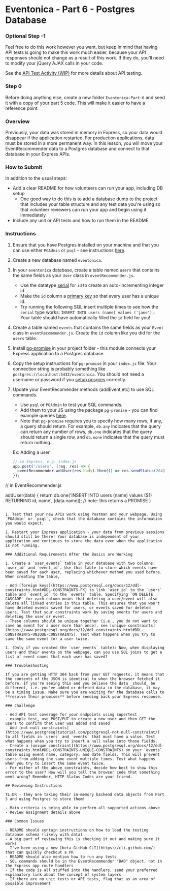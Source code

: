 # Eventonica - Part 6 - Postgres Database

### Optional Step -1

Feel free to do this work however you want, but keep in mind that having API tests is going to make this work much easier, because your API responses should not change as a result of this work. If they do, you'll need to modify your jQuery AJAX calls in your code.

See the [API Test Activity (WIP)](https://github.com/Techtonica/curriculum/issues/1215) for more details about API testing.

### Step 0

Before doing anything else, create a new folder `Eventonica-Part-6` and seed it with a copy of your part 5 code. This will make it easier to have a reference point.

### Overview

Previously, your data was stored in memory in Express, so your data would disappear if the application restarted. For production applications, data must be stored in a more permanent way. In this lesson, you will move your EventRecommender data to a Postgres database and connect to that database in your Express APIs.

### How to Submit

In addition to the usual steps:

- Add a clear README for how volunteers can run your app, including DB setup
  - One good way to do this is to add a database dump to the project that includes your table structure and any test data you're using so that volunteer reviewers can run your app and begin using it immediately
- Include any unit or API tests and how to run them in the README

### Instructions

1. Ensure that you have Postgres installed on your machine and that you can use either `PGAdmin` or `psql` - see instructions [here](../../databases/installing-postgresql.md).

1. Create a new database named `eventonica`.

1. In your `eventonica` database, create a table named `users` that contains the same fields as your `User` class in `eventRecommender.js`.

   - Use the datatype [serial](https://www.postgresql.org/docs/12/datatype-numeric.html#DATATYPE-SERIAL) for `id` to create an auto-incrementing integer id.
   - Make the `id` column a [primary key](https://www.postgresql.org/docs/12/ddl-constraints.html#DDL-CONSTRAINTS-PRIMARY-KEYS) so that every user has a unique id.
   - Try running the following SQL insert multiple times to see how the `serial` type works: `INSERT INTO users (name) values ('jane');`. Your table should have automatically filled the `id` field for you!

1. Create a table named `events` that contains the same fields as your `Event` class in `eventRecommender.js`. Create the `id` column like you did for the `users` table.

1. Install [pg-promise](https://expressjs.com/en/guide/database-integration.html#postgresql) in your project folder - this module connects your Express application to a Postgres database.

1. Copy the setup instructions for `pg-promise` in your `index.js` file. Your connection string is probably something like `postgres://localhost:5432/eventonica`. You should not need a username or password if you [setup posgres](../../databases/installing-postgresql.md) correctly.

1. Update your EventRecomender methods (addEvent,etc) to use SQL commands.

   - Use `psql` or `PGAdmin` to test your SQL commands.
   - Add them to your JS using the package `pg-promise` - you can find example queries [here](https://github.com/vitaly-t/pg-promise/wiki/Learn-by-Example).
   - Note that `pg-promise` requires you to specify how many rows, if any, a query should return. For example, `db.any` indicates that the query can return any number of rows, `db.one` indicates that the query should return a single row, and `db.none` indicates that the query must return nothing.

   Ex: Adding a user

   ```javascript
   // in Express, e.g. index.js
   app.post('/users', (req, res) => {
     eventRecommender.addUser(res.body).then(() => res.sendStatus(204));
   });
   ```

// in EventRecommender.js

addUser(data) {
return db.one('INSERT INTO users (name) values (\$1) RETURNING id, name', [data.name]);
// note: this returns a PROMISE
}

```

1. Test that your new APIs work using Postman and your webpage. Using `PGAdmin` or `psql`, check that the database contains the information you would expect.

1. Restart your Express application - your data from previous sessions should still be there! Your database is independent of your application and continues to store the data even when the application is not running.

### Additional Requirements After the Basics are Working

1. Create a `user_events` table in your database with two columns: `user_id` and `event_id`. Use this table to store which events have been saved for each user, replacing whichever method you used before. When creating the table,

- Add [foreign keys](https://www.postgresql.org/docs/12/ddl-constraints.html#DDL-CONSTRAINTS-FK) to link `user_id` to the `users` table and `event_id` to the `events` table. Specifying `ON DELETE CASCADE` for each column means that deleting a user/event will also delete all linked entries in this table. This ensures that you won't have deleted events saved for users, or events saved for deleted users. Test that your constraints work by saving events for users and deleting the user or event.
- These columns should be unique together (i.e., you do not want to save an event for a user more than once), see [unique constraints](https://www.postgresql.org/docs/12/ddl-constraints.html#DDL-CONSTRAINTS-UNIQUE-CONSTRAINTS). Test what happens when you try to save the same event for a user twice.

1. (Only if you created the `user_events` table): Now, when displaying users and their events on the webpage, can you use SQL joins to get a list of event names that each user has saved?

### Troubleshooting

If you are getting HTTP 304 back from your GET requests, it means that the contents of the JSON is identical to when the browser fetched it before. If you're seeing this and you believe the data _should_ be different, i.e. you've added or deleted data in the database, it may be a timing issue. Make sure you are waiting for the database calls to **resolve their promises** before sending back your Express response.

### Challenge

- Add API test coverage for your endpoints using supertest
- example test, use POST/PUT to create a new user and then GET the users to confirm that user was added and saved
- Add [not-null constraints](https://www.postgresqltutorial.com/postgresql-not-null-constraint/) to all fields in `users` and `events` that must have a value. Test what happens when you try to insert a null value into those fields.
- Create a [unique constraint](https://www.postgresql.org/docs/12/ddl-constraints.html#DDL-CONSTRAINTS-UNIQUE-CONSTRAINTS) on your `events` table using event name, category, and date fields. This will prevent users from adding the same event multiple times. Test what happens when you try to insert the same event twice.
- For either of the above constraints, decide how best to show this error to the user? How will you tell the browser code that something went wrong? Remember, HTTP Status Codes are your friend.

## Reviewing Instructions

TL;DR - they are taking their in-memory backend data objects from Part 5 and using Postgres to store them!

- Main criteria is being able to perform all supported actions above
- Review assignment details above

### Common Issues

- README should contain instructions on how to load the testing database schema (likely with data)
- A big part of reviewing this is checking it out and making sure it works
- I've been using a new [beta GitHub CLI](https://cli.github.com/) that can quickly checkout a PR
- README should also mention how to run any tests
- SQL commands should be in the EventRecommender "DAO" object, not in the Express app route handlers
- If the code is all stuffed into the handlers, send your preferred explanatory link about the concept of system layers
- If there are no unit tests or API tests, flag that as an area of possible improvement
```

